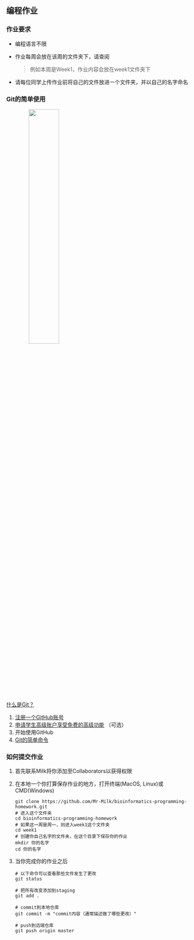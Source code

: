 ## 编程作业

### 作业要求

- 编程语言不限

- 作业每周会放在该周的文件夹下，请查阅

  > 例如本周是Week1，作业内容会放在week1文件夹下

- 请每位同学上传作业前将自己的文件放进一个文件夹，并以自己的名字命名



### Git的简单使用

<img src="https://d1dwq032kyr03c.cloudfront.net/upload/images/20181017/20110334Zr0YyqauG2.png" style="width: 40%; text-align: center">

[什么是Git？](http://blog.a0z.me/2014/05/21/GitBeginning/)

1. [注册一个GitHub账号](https://github.com/)
2. [申请学生高级账户享受免费的高级功能](https://education.github.com/pack) （可选）
3. 开始使用GitHub
4. [Git的简单命令](http://www.bootcss.com/p/git-guide/)



### 如何提交作业

1. 首先联系Milk将你添加至Collaborators以获得权限

2. 在本地一个你打算保存作业的地方，打开终端(MacOS, Linux)或CMD(Windows)

   ```shell
   git clone https://github.com/Mr-Milk/bioinformatics-programming-homework.git
   # 进入这个文件夹
   cd bioinformatics-programming-homework
   # 如果这一周是周一，则进入week1这个文件夹
   cd week1
   # 创建你自己名字的文件夹，在这个目录下保存你的作业
   mkdir 你的名字
   cd 你的名字
   ```

3. 当你完成你的作业之后

   ```shell
   # 以下命令可以查看那些文件发生了更改
   git status
   
   # 把所有改变添加到staging
   git add .
   
   # commit到本地仓库
   git commit -m "commit内容（通常描述做了哪些更改）"
   
   # push到远端仓库
   git push origin master
   ```

   

